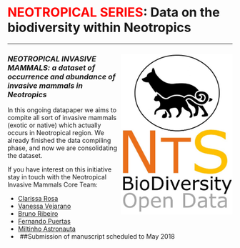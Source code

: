 # <span style="color:red">NEOTROPICAL SERIES</span>: Data on the biodiversity within Neotropics
--------------------------------------------------------
### ***<img align="right" width="250" src="nts_v02_invmam1.jpg">NEOTROPICAL INVASIVE MAMMALS: a dataset of occurrence and abundance of invasive mammals in Neotropics***

In this ongoing datapaper we aims to compite all sort of invasive mammals (exotic or native) which actually occurs in Neotropical region. We already finished the data compiling phase, and now we are consolidating the dataset. 

If you have interest on this initiative stay in touch with the Neotropical Invasive Mammals Core Team:

- <a href="mailto:alvesrosa_c@hotmail.com?subject=NeoInvMam">Clarissa Rosa</a>
- <a href="mailto:vanesa.bejarano@gmail.com?subject=NeoInvMam">Vanessa Vejarano</a>
- <a href="mailto:ribeiro.brr@gmail.com?subject=NeoInvMam">Bruno Ribeiro</a>
- <a href="mailto:fernandohpgoncalves@gmail.com?subject=NeoInvMam">Fernando Puertas</a>
- <a href="mailto:miltinho.astronauta@gmail.com?subject=NeoInvMam">Miltinho Astronauta</a>
- ​
##Submission of manuscript scheduled to May 2018

